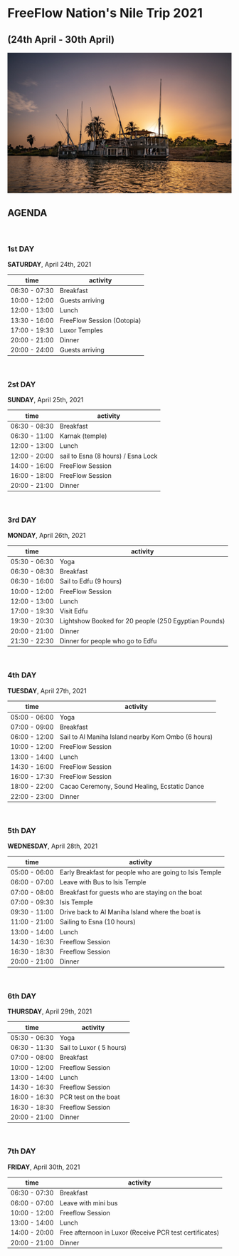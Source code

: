 # FreeFlow Nation's Nile Trip 2021
## (24th April - 30th April)

![nile_trip](../img/boat2.jpg)

## AGENDA

<br/>


### 1st DAY

**SATURDAY**, April 24th, 2021

|time |activity |
|--- |--- |
| 06:30 - 07:30 | Breakfast |
| 10:00 - 12:00 | Guests arriving |
| 12:00 - 13:00 | Lunch |
| 13:30 - 16:00 | FreeFlow Session (Ootopia) |
| 17:00 - 19:30 | Luxor Temples |
| 20:00 - 21:00 | Dinner |
| 20:00 - 24:00 | Guests arriving |

<br/>

### 2st DAY

**SUNDAY**, April 25th, 2021

|time |activity |
|--- |--- |
| 06:30 - 08:30 | Breakfast |
| 06:30 - 11:00 | Karnak (temple) |
| 12:00 - 13:00 | Lunch |
| 12:00 - 20:00 | sail to Esna (8 hours) / Esna Lock |
| 14:00 - 16:00 | FreeFlow Session |
| 16:00 - 18:00 | FreeFlow Session |
| 20:00 - 21:00 | Dinner |

<br/>

### 3rd DAY

**MONDAY**, April 26th, 2021

|time |activity |
|--- |--- |
| 05:30 - 06:30 | Yoga |
| 06:30 - 08:30 | Breakfast |
| 06:30 - 16:00 | Sail to Edfu (9 hours) |
| 10:00 - 12:00 | FreeFlow Session |
| 12:00 - 13:00 | Lunch |
| 17:00 - 19:30 | Visit Edfu |
| 19:30 - 20:30 | Lightshow Booked for 20 people (250 Egyptian Pounds) |
| 20:00 - 21:00 | Dinner |
| 21:30 - 22:30 | Dinner for people who go to Edfu |

<br/>

### 4th DAY

**TUESDAY**, April 27th, 2021

|time |activity |
|--- |--- |
| 05:00 - 06:00 | Yoga |
| 07:00 - 09:00 | Breakfast |
| 06:00 - 12:00 | Sail to Al Maniha Island nearby Kom Ombo (6 hours) |
| 10:00 - 12:00 | FreeFlow Session |
| 13:00 - 14:00 | Lunch |
| 14:30 - 16:00 | FreeFlow Session |
| 16:00 - 17:30 | FreeFlow Session |
| 18:00 - 22:00 | Cacao Ceremony, Sound Healing, Ecstatic Dance |
| 22:00 - 23:00 | Dinner |

<br/>

### 5th DAY

**WEDNESDAY**, April 28th, 2021

|time |activity |
|--- |--- |
| 05:00 - 06:00 | Early Breakfast for people who are going to Isis Temple |
| 06:00 - 07:00 | Leave with Bus to Isis Temple |
| 07:00 - 08:00 | Breakfast for guests who are staying on the boat |
| 07:00 - 09:30 | Isis Temple |
| 09:30 - 11:00 | Drive back to Al Maniha Island where the boat is|
| 11:00 - 21:00 | Sailing to Esna (10 hours) |
| 13:00 - 14:00 | Lunch |
| 14:30 - 16:30 | Freeflow Session |
| 16:30 - 18:30 | Freeflow Session |
| 20:00 - 21:00 | Dinner |

<br/>

### 6th DAY

**THURSDAY**, April 29th, 2021

|time |activity |
|--- |--- |
| 05:30 - 06:30 | Yoga |
| 06:30 - 11:30 | Sail to Luxor ( 5 hours) |
| 07:00 - 08:00 | Breakfast |
| 10:00 - 12:00 | Freeflow Session |
| 13:00 - 14:00 | Lunch |
| 14:30 - 16:30 | Freeflow Session |
| 16:00 - 16:30 | PCR test on the boat |
| 16:30 - 18:30 | Freeflow Session |
| 20:00 - 21:00 | Dinner |

<br/>

### 7th DAY

**FRIDAY**, April 30th, 2021

|time |activity |
|--- |--- |
| 06:30 - 07:30 | Breakfast |
| 06:00 - 07:00 | Leave with mini bus |
| 10:00 - 12:00 | Freeflow Session |
| 13:00 - 14:00 | Lunch |
| 14:00 - 20:00 | Free afternoon in Luxor (Receive PCR test certificates) |
| 20:00 - 21:00 | Dinner |

<br/>